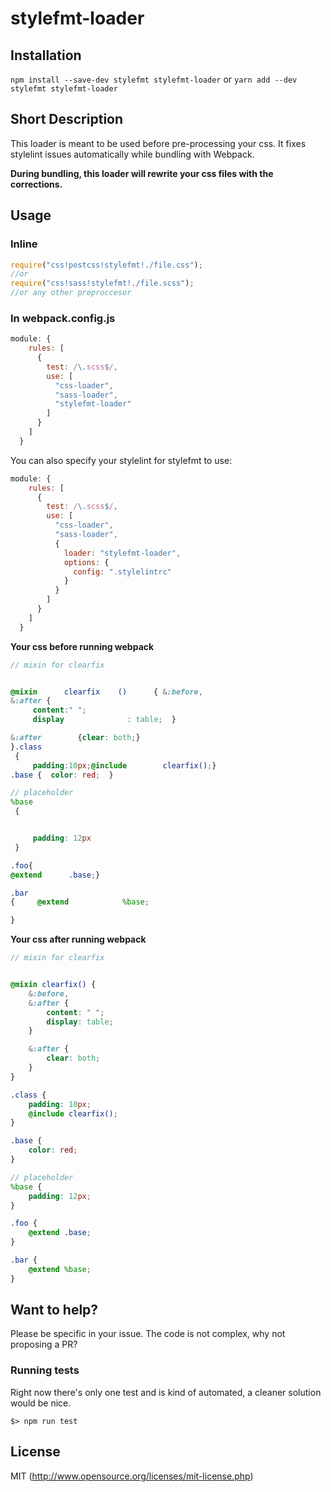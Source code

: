 # stylefmt-loader

## Installation

`npm install --save-dev stylefmt stylefmt-loader`
or
`yarn add --dev stylefmt stylefmt-loader`

## Short Description

This loader is meant to be used before pre-processing your css. 
It fixes stylelint issues automatically while bundling with Webpack.
 
**During bundling, this loader will rewrite your css files with the corrections.**

## Usage

### Inline

```javascript
require("css!postcss!stylefmt!./file.css");
//or
require("css!sass!stylefmt!./file.scss");
//or any other preproccesor

```

### In webpack.config.js

```javascript
module: {
    rules: [
      {
        test: /\.scss$/,
        use: [
          "css-loader",
          "sass-loader",
          "stylefmt-loader"
        ]
      }
    ]
  }
```

You can also specify your stylelint for stylefmt to use:

```javascript
module: {
    rules: [
      {
        test: /\.scss$/,
        use: [
          "css-loader",
          "sass-loader",
          {
            loader: "stylefmt-loader",
            options: {
              config: ".stylelintrc"
            }
          }
        ]
      }
    ]
  }
```

**Your css before running webpack**

```scss
// mixin for clearfix


@mixin      clearfix    ()      { &:before,
&:after {
     content:" ";
     display              : table;  }

&:after        {clear: both;}
}.class
 {
     padding:10px;@include        clearfix();}
.base {  color: red;  }

// placeholder
%base
 {


     padding: 12px
 }

.foo{
@extend      .base;}

.bar
{     @extend            %base;

}
```

**Your css after running webpack**

```scss
// mixin for clearfix


@mixin clearfix() {
	&:before,
	&:after {
		content: " ";
		display: table;
	}

	&:after {
		clear: both;
	}
}

.class {
	padding: 10px;
	@include clearfix();
}

.base {
	color: red;
}

// placeholder
%base {
	padding: 12px;
}

.foo {
	@extend .base;
}

.bar {
	@extend %base;
}
```

## Want to help?

Please be specific in your issue. The code is not complex, why not proposing a PR?

### Running tests

Right now there's only one test and is kind of automated, a cleaner solution would be nice.

```
$> npm run test
```


## License

MIT (http://www.opensource.org/licenses/mit-license.php)
